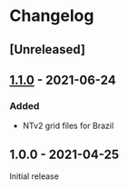 # Changelog

## [Unreleased]

## [1.1.0] - 2021-06-24
### Added
- NTv2 grid files for Brazil

## 1.0.0 - 2021-04-25
Initial release


[1.1.0]: https://github.com/dvdoug/PHPCoordSouthAmerica/compare/1.0...1.1
